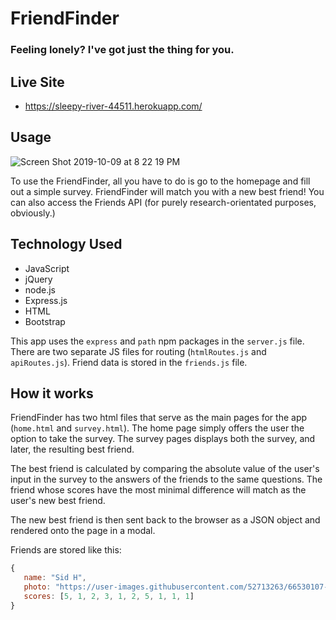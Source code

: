 # FriendFinder

### Feeling lonely? I've got just the thing for you.

## Live Site
 - https://sleepy-river-44511.herokuapp.com/

 ## Usage
 ![Screen Shot 2019-10-09 at 8 22 19 PM](https://user-images.githubusercontent.com/51130585/69213328-bf5bf800-0b31-11ea-808e-c48dbacfbc35.png)

 To use the FriendFinder, all you have to do is go to the homepage and fill out a simple survey. FriendFinder will match you with a new best friend! You can also access the Friends API (for purely research-orientated purposes, obviously.)

 ## Technology Used

- JavaScript
- jQuery
- node.js
- Express.js
- HTML
- Bootstrap

 This app uses the `express` and `path` npm packages in the `server.js` file.
 There are two separate JS files for routing (`htmlRoutes.js` and `apiRoutes.js`).
 Friend data is stored in the `friends.js` file.

 ## How it works

 FriendFinder has two html files that serve as the main pages for the app (`home.html` and `survey.html`). The home page simply offers the user the option to take the survey. The survey pages displays both the survey, and later, the resulting best friend.

 The best friend is calculated by comparing the absolute value of the user's input in the survey to the answers of the friends to the same questions. The friend whose scores have the most minimal difference will match as the user's new best friend.

 The new best friend is then sent back to the browser as a JSON object and rendered onto the page in a modal.

 Friends are stored like this:

 ```js
{
	name: "Sid H",
	photo: "https://user-images.githubusercontent.com/52713263/66530107-5d40b980-ead4-11e9-80a1-2f3a91ed02a8.png",
	scores: [5, 1, 2, 3, 1, 2, 5, 1, 1, 1]
}
```
